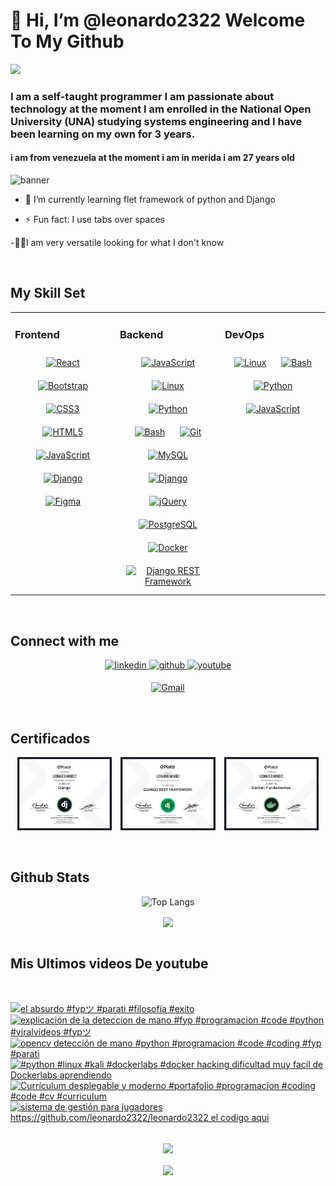 # 👋 Hi, I’m @leonardo2322  Welcome To My Github <div id="header" align="center">
  <img src="https://media3.giphy.com/media/v1.Y2lkPTc5MGI3NjExbWdxc2x3ZGFxZ2Z1MzVkeTJucG1sa202NHh4bzBjY294cHk3YjhqbyZlcD12MV9pbnRlcm5hbF9naWZfYnlfaWQmY3Q9Zw/bGgsc5mWoryfgKBx1u/giphy.webp" width="100"/>
</div>

### I am a self-taught programmer I am passionate about technology at the moment I am enrolled in the National Open University (UNA) studying systems engineering and I have been learning on my own for 3 years.

#### i am from venezuela at the moment i am in merida i am 27 years old 

![banner](bannergithub.png)

  

  

- 🌱 I’m currently learning flet framework of python and Django  
  
- ⚡ Fun fact: I use tabs over spaces  

-🐱‍👤I am very versatile looking for what I don't know 
  

<br/>  


## My Skill Set  
<table><tr><td valign="top" width="33%">



### Frontend  
<div align="center">  
<a href="https://reactjs.org/" target="_blank"><img style="margin: 10px" src="https://profilinator.rishav.dev/skills-assets/react-original-wordmark.svg" alt="React" height="50" /></a>  
<a href="https://getbootstrap.com/docs/3.4/javascript/" target="_blank"><img style="margin: 10px" src="https://profilinator.rishav.dev/skills-assets/bootstrap-plain.svg" alt="Bootstrap" height="50" /></a>  
<a href="https://www.w3schools.com/css/" target="_blank"><img style="margin: 10px" src="https://profilinator.rishav.dev/skills-assets/css3-original-wordmark.svg" alt="CSS3" height="50" /></a>  
<a href="https://en.wikipedia.org/wiki/HTML5" target="_blank"><img style="margin: 10px" src="https://profilinator.rishav.dev/skills-assets/html5-original-wordmark.svg" alt="HTML5" height="50" /></a>  
<a href="https://www.javascript.com/" target="_blank"><img style="margin: 10px" src="https://profilinator.rishav.dev/skills-assets/javascript-original.svg" alt="JavaScript" height="50" /></a>  
<a href="https://www.djangoproject.com/" target="_blank"><img style="margin: 10px" src="https://profilinator.rishav.dev/skills-assets/django-original.svg" alt="Django" height="50" /></a>  
<a href="https://www.figma.com/" target="_blank"><img style="margin: 10px" src="https://profilinator.rishav.dev/skills-assets/figma-icon.svg" alt="Figma" height="50" /></a>  
</div>

</td><td valign="top" width="33%">



### Backend  
<div align="center">  
<a href="https://www.javascript.com/" target="_blank"><img style="margin: 10px" src="https://profilinator.rishav.dev/skills-assets/javascript-original.svg" alt="JavaScript" height="50" /></a>  
<a href="https://www.linux.org/" target="_blank"><img style="margin: 10px" src="https://profilinator.rishav.dev/skills-assets/linux-original.svg" alt="Linux" height="50" /></a>  
<a href="https://www.python.org/" target="_blank"><img style="margin: 10px" src="https://profilinator.rishav.dev/skills-assets/python-original.svg" alt="Python" height="50" /></a>  
<a href="https://www.gnu.org/software/bash/" target="_blank"><img style="margin: 10px" src="https://profilinator.rishav.dev/skills-assets/gnu_bash-icon.svg" alt="Bash" height="50" /></a>  
<a href="https://github.com/" target="_blank"><img style="margin: 10px" src="https://profilinator.rishav.dev/skills-assets/git-scm-icon.svg" alt="Git" height="50" /></a>  
<a href="https://www.mysql.com/" target="_blank"><img style="margin: 10px" src="https://profilinator.rishav.dev/skills-assets/mysql-original-wordmark.svg" alt="MySQL" height="50" /></a>  
<a href="https://www.djangoproject.com/" target="_blank"><img style="margin: 10px" src="https://profilinator.rishav.dev/skills-assets/django-original.svg" alt="Django" height="50" /></a>  
<a href="https://jquery.com/" target="_blank"><img style="margin: 10px" src="https://profilinator.rishav.dev/skills-assets/jquery.png" alt="jQuery" height="50" /></a>  
<a href="https://www.postgresql.org/" target="_blank"><img style="margin: 10px" src="https://profilinator.rishav.dev/skills-assets/postgresql-original-wordmark.svg" alt="PostgreSQL" height="50" /></a>  
 
<a href="https://www.docker.com/" target="_blank">
  <img style="margin: 10px" src="https://profilinator.rishav.dev/skills-assets/docker-original-wordmark.svg" alt="Docker" height="50" />
</a>
<a href="https://www.django-rest-framework.org/" target="_blank">
  <img style="margin: 10px" src="https://cdn.jsdelivr.net/gh/devicons/devicon/icons/django/django-plain-wordmark.svg" alt="Django REST Framework" height="50" />
</a>
</div>

</td><td valign="top" width="33%">



### DevOps  
<div align="center">  
<a href="https://www.linux.org/" target="_blank"><img style="margin: 10px" src="https://profilinator.rishav.dev/skills-assets/linux-original.svg" alt="Linux" height="50" /></a>  
<a href="https://www.gnu.org/software/bash/" target="_blank"><img style="margin: 10px" src="https://profilinator.rishav.dev/skills-assets/gnu_bash-icon.svg" alt="Bash" height="50" /></a>  
<a href="https://www.python.org/" target="_blank"><img style="margin: 10px" src="https://profilinator.rishav.dev/skills-assets/python-original.svg" alt="Python" height="50" /></a>  
<a href="https://www.javascript.com/" target="_blank"><img style="margin: 10px" src="https://profilinator.rishav.dev/skills-assets/javascript-original.svg" alt="JavaScript" height="50" /></a>  
</div>

</td></tr></table>  

<br/>  


## Connect with me  
<div align="center">
<a href="https://www.linkedin.com/in/leonardo-jose-367bb2229/" target="_blank">
<img src=https://img.shields.io/badge/linkedin-%231E77B5.svg?&style=for-the-badge&logo=linkedin&logoColor=white alt=linkedin style="margin-bottom: 5px;" />
</a>
<a href="https://github.com/leonardo2322" target="_blank">
<img src=https://img.shields.io/badge/github-%2324292e.svg?&style=for-the-badge&logo=github&logoColor=white alt=github style="margin-bottom: 5px;" />
</a>
<a href="https://www.youtube.com/@Paper-tech-tips" target="_blank">
<img src=https://img.shields.io/badge/youtube-%23EE4831.svg?&style=for-the-badge&logo=youtube&logoColor=white alt=youtube style="margin-bottom: 5px;" />
</a>  
<a href="mailto:joys23services@gmail.com?
Subject=Asunto%20del%20mail»" target="_blank">
 
 ![Gmail](https://img.shields.io/badge/Gmail-D14836?style=for-the-badge&logo=gmail&logoColor=white)

</a> 
</div>  
<br/> 


 
## Certificados
<p align="center">

<img src="diploma-django.jpg" width="30%" style="margin-right: 10px;" />
<img src="diploma-django-rest-framework.jpg" width="30%" style="margin-right: 10px;" />
<img src="diploma-docker-fundamentosjp.jpg" width="30%" />

</p>
<br/> 

## Github Stats 

<div align="center">

 ![Top Langs](https://github-readme-stats.vercel.app/api/top-langs/?username=leonardo2322&layout=compact&theme=dark)

</div> 



<div align="center"><img src="https://github-readme-stats.vercel.app/api?username=leonardo2322&theme=vision-friendly-dark&show_icons=true&count_private=true&hide_border=true" align="center" /></div>  

<br/> 

 ##  Mis Ultimos videos De youtube

<br/> 


<!-- BEGIN YOUTUBE-CARDS -->
[![el absurdo #fypツ #parati #filosofía #exito](https://ytcards.demolab.com/?id=Y2IMFn8jKBw&title=el+absurdo+%23fyp%E3%83%84+%23parati+%23filosof%C3%ADa+%23exito&lang=en&timestamp=1744132826&background_color=%230d1117&title_color=%23ffffff&stats_color=%23dedede&max_title_lines=1&width=250&border_radius=5 "el absurdo #fypツ #parati #filosofía #exito")](https://www.youtube.com/watch?v=Y2IMFn8jKBw)
[![explicación de la deteccion de mano #fyp #programacion #code #python #viralvideos #fypツ](https://ytcards.demolab.com/?id=bSKcZXJjjuw&title=explicaci%C3%B3n+de+la+deteccion+de+mano+%23fyp+%23programacion+%23code+%23python+%23viralvideos+%23fyp%E3%83%84&lang=en&timestamp=1743548528&background_color=%230d1117&title_color=%23ffffff&stats_color=%23dedede&max_title_lines=1&width=250&border_radius=5 "explicación de la deteccion de mano #fyp #programacion #code #python #viralvideos #fypツ")](https://www.youtube.com/watch?v=bSKcZXJjjuw)
[![opencv detección de mano #python #programacion #code #coding #fyp #parati](https://ytcards.demolab.com/?id=AJcmJdDhLQ4&title=opencv+detecci%C3%B3n+de+mano+%23python+%23programacion+%23code+%23coding+%23fyp+%23parati&lang=en&timestamp=1743512657&background_color=%230d1117&title_color=%23ffffff&stats_color=%23dedede&max_title_lines=1&width=250&border_radius=5 "opencv detección de mano #python #programacion #code #coding #fyp #parati")](https://www.youtube.com/shorts/AJcmJdDhLQ4)
[![#python #linux #kali #dockerlabs #docker  hacking dificultad muy facil de Dockerlabs aprendiendo](https://ytcards.demolab.com/?id=-40xjaY73gg&title=%23python+%23linux+%23kali+%23dockerlabs+%23docker++hacking+dificultad+muy+facil+de+Dockerlabs+aprendiendo&lang=en&timestamp=1743448722&background_color=%230d1117&title_color=%23ffffff&stats_color=%23dedede&max_title_lines=1&width=250&border_radius=5 "#python #linux #kali #dockerlabs #docker  hacking dificultad muy facil de Dockerlabs aprendiendo")](https://www.youtube.com/watch?v=-40xjaY73gg)
[![Currículum desplegable y moderno #portafolio #programacion #coding #code #cv #curriculum](https://ytcards.demolab.com/?id=E_y_kBcF9uA&title=Curr%C3%ADculum+desplegable+y+moderno+%23portafolio+%23programacion+%23coding+%23code+%23cv+%23curriculum&lang=en&timestamp=1742477993&background_color=%230d1117&title_color=%23ffffff&stats_color=%23dedede&max_title_lines=1&width=250&border_radius=5 "Currículum desplegable y moderno #portafolio #programacion #coding #code #cv #curriculum")](https://www.youtube.com/watch?v=E_y_kBcF9uA)
[![sistema de gestión para jugadores https://github.com/leonardo2322/leonardo2322 el codigo aqui](https://ytcards.demolab.com/?id=M6EC6runCwM&title=sistema+de+gesti%C3%B3n+para+jugadores+https%3A%2F%2Fgithub.com%2Fleonardo2322%2Fleonardo2322+el+codigo+aqui&lang=en&timestamp=1742144615&background_color=%230d1117&title_color=%23ffffff&stats_color=%23dedede&max_title_lines=1&width=250&border_radius=5 "sistema de gestión para jugadores https://github.com/leonardo2322/leonardo2322 el codigo aqui")](https://www.youtube.com/watch?v=M6EC6runCwM)
<!-- END YOUTUBE-CARDS -->




  

<br/>  

<div align="center">
<img src="https://komarev.com/ghpvc/?username=leonardo2322&&style=flat-square" align="center" />
</div>  
  

<br/>  

<div align="center">
            <a href="https://paypal.me/leonardo jose araujo mendez" target="_blank" style="display: inline-block;">
                <img
                    src="https://img.shields.io/badge/Donate-PayPal-blue.svg?style=flat-square&logo=paypal" 
                    align="center"
                />
            </a></div>
<br />



